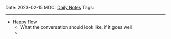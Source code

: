 Date: 2023-02-15
MOC: [Daily Notes](../../1.%20MOC/Daily%20Notes.md)
Tags: 

---
* Happy flow
	* What the conversation should look like, if it goes well
	* 